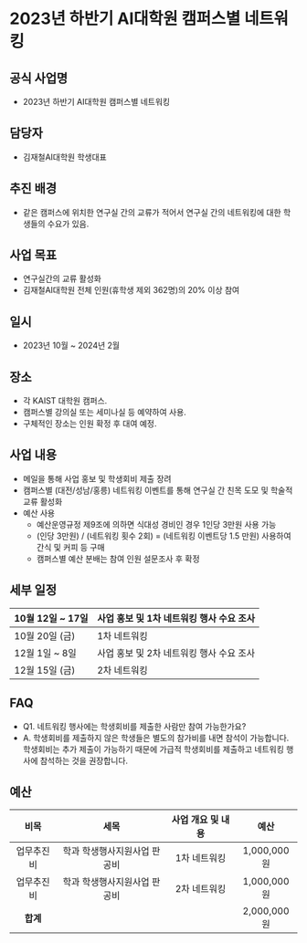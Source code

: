 2023년 하반기 AI대학원 캠퍼스별 네트워킹
===

## 공식 사업명
- 2023년 하반기 AI대학원 캠퍼스별 네트워킹

## 담당자
- 김재철AI대학원 학생대표 

## 추진 배경
- 같은 캠퍼스에 위치한 연구실 간의 교류가 적어서 연구실 간의 네트워킹에 대한 학생들의 수요가 있음. 

## 사업 목표
- 연구실간의 교류 활성화
- 김재철AI대학원 전체 인원(휴학생 제외 362명)의 20% 이상 참여

## 일시
- 2023년 10월 ~ 2024년 2월

## 장소
- 각 KAIST 대학원 캠퍼스.
- 캠퍼스별 강의실 또는 세미나실 등 예약하여 사용.
- 구체적인 장소는 인원 확정 후 대여 예정.

## 사업 내용
- 메일을 통해 사업 홍보 및 학생회비 제출 장려
- 캠퍼스별 (대전/성남/홍릉) 네트워킹 이벤트를 통해 연구실 간 친목 도모 및 학술적 교류 활성화
- 예산 사용
	- 예산운영규정 제9조에 의하면 식대성 경비인 경우 1인당 3만원 사용 가능
	- (인당 3만원) / (네트워킹 횟수 2회) = (네트워킹 이벤트당 1.5 만원) 사용하여 간식 및 커피 등 구매
	- 캠퍼스별 예산 분배는 참여 인원 설문조사 후 확정

## 세부 일정
|  10월 12일 ~ 17일 |  사업 홍보 및 1차 네트워킹 행사 수요 조사 |
|---|---|
|  10월 20일 (금) |  1차 네트워킹  |
| 12월 1일 ~ 8일  | 사업 홍보 및 2차 네트워킹 행사 수요 조사  |
|  12월 15일 (금) | 2차 네트워킹  |


## FAQ
- Q1. 네트워킹 행사에는 학생회비를 제출한 사람만 참여 가능한가요? 
- A. 학생회비를 제출하지 않은 학생들은 별도의 참가비를 내면 참석이 가능합니다. 학생회비는 추가 제출이 가능하기 때문에 가급적 학생회비를 제출하고 네트워킹 행사에 참석하는 것을 권장합니다. 

## 예산
|   비목    | 세목 |   사업 개요 및 내용   |   예산   |
|:---:|:---:|:---:|:---:|
|  업무추진비 |   학과 학생행사지원사업 판공비  | 1차 네트워킹   |   1,000,000원   |
|  업무추진비 |   학과 학생행사지원사업 판공비  | 2차 네트워킹   |    1,000,000원  |
|   **합계**  |      |     |   2,000,000원   |

